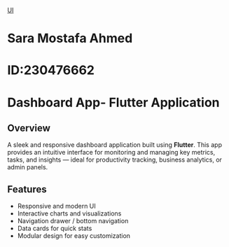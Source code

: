 [UI](https://github.com/user-attachments/assets/f3656317-0858-4171-b739-080dfdc9d4e9)
# Sara Mostafa Ahmed 
# ID:230476662

#  Dashboard App- Flutter Application

## Overview
A sleek and responsive dashboard application built using **Flutter**. This app provides an intuitive interface for monitoring and managing key metrics, tasks, and insights — ideal for productivity tracking, business analytics, or admin panels.
## Features

- Responsive and modern UI
- Interactive charts and visualizations
- Navigation drawer / bottom navigation
- Data cards for quick stats
- Modular design for easy customization
